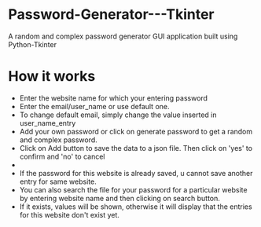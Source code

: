 # Password-Generator---Tkinter
A random and complex password generator GUI application built using Python-Tkinter

# How it works
<ul>
  <li>Enter the website name for which your entering password</li>
  <li>Enter the email/user_name or use default one.</li>
  <li>To change default email, simply change the value inserted in user_name_entry</li>
  <li>Add your own password or click on generate password to get a random and complex password.</li>
  <li>Click on Add button to save the data to a json file. Then click on 'yes' to confirm and 'no' to cancel<li>
  <li>If the password for this website is already saved, u cannot save another entry for same website.</li>
  <li>You can also search the file for your password for a particular website by entering website name and then clicking on search button.</li>
  <li>If it exists, values will be shown, otherwise it will display that the entries for this website don't exist yet.</li>
</ul>
